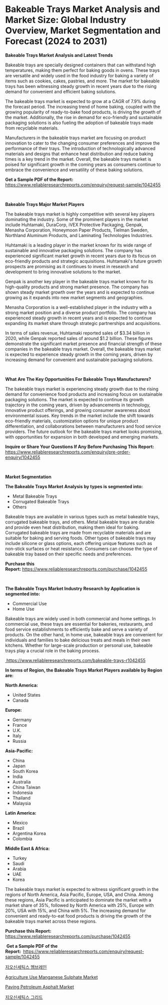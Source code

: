 <p><h1>Bakeable Trays Market Analysis and Market Size: Global Industry Overview, Market Segmentation and Forecast (2024 to 2031)</h1></p><p><strong>Bakeable Trays Market Analysis and Latest Trends</strong></p>
<p><p>Bakeable trays are specially designed containers that can withstand high temperatures, making them perfect for baking goods in ovens. These trays are versatile and widely used in the food industry for baking a variety of items such as cookies, cakes, pastries, and more. The market for bakeable trays has been witnessing steady growth in recent years due to the rising demand for convenient and efficient baking solutions.</p><p>The bakeable trays market is expected to grow at a CAGR of 7.9% during the forecast period. The increasing trend of home baking, coupled with the growing popularity of ready-to-bake food products, is driving the growth of the market. Additionally, the rise in demand for eco-friendly and sustainable packaging solutions is also fueling the adoption of bakeable trays made from recyclable materials.</p><p>Manufacturers in the bakeable trays market are focusing on product innovation to cater to the changing consumer preferences and improve the performance of their trays. The introduction of technologically advanced materials and designs that enhance heat distribution and reduce baking times is a key trend in the market. Overall, the bakeable trays market is poised for significant growth in the coming years as consumers continue to embrace the convenience and versatility of these baking solutions.</p></p>
<p><strong>Get a Sample PDF of the Report:&nbsp;</strong> <a href="https://www.reliableresearchreports.com/enquiry/request-sample/1042455">https://www.reliableresearchreports.com/enquiry/request-sample/1042455</a></p>
<p>&nbsp;</p>
<p><strong>Bakeable Trays Major Market Players</strong></p>
<p><p>The bakeable trays market is highly competitive with several key players dominating the industry. Some of the prominent players in the market include Huhtamaki, DuraCorp, iVEX Protective Packaging, Genpak, Menasha Corporation, Honeymoon Paper Products, Tielman Sweden, Northland Aluminum Products, and Laminating Technologies Industries.</p><p>Huhtamaki is a leading player in the market known for its wide range of sustainable and innovative packaging solutions. The company has experienced significant market growth in recent years due to its focus on eco-friendly products and strategic acquisitions. Huhtamaki's future growth prospects are promising as it continues to invest in research and development to bring innovative solutions to the market.</p><p>Genpak is another key player in the bakeable trays market known for its high-quality products and strong market presence. The company has shown steady market growth over the years and is expected to continue growing as it expands into new market segments and geographies.</p><p>Menasha Corporation is a well-established player in the industry with a strong market position and a diverse product portfolio. The company has experienced steady growth in recent years and is expected to continue expanding its market share through strategic partnerships and acquisitions.</p><p>In terms of sales revenue, Huhtamaki reported sales of $3.34 billion in 2020, while Genpak reported sales of around $1.2 billion. These figures demonstrate the significant market presence and financial strength of these companies in the bakeable trays market. Overall, the bakeable trays market is expected to experience steady growth in the coming years, driven by increasing demand for convenient and sustainable packaging solutions.</p></p>
<p>&nbsp;</p>
<p><strong>What Are The Key Opportunities For Bakeable Trays Manufacturers?</strong></p>
<p><p>The bakeable trays market is experiencing steady growth due to the rising demand for convenience food products and increasing focus on sustainable packaging solutions. The market is expected to continue its growth trajectory in the coming years, driven by advancements in technology, innovative product offerings, and growing consumer awareness about environmental issues. Key trends in the market include the shift towards eco-friendly materials, customization options for unique product differentiation, and collaborations between manufacturers and food service providers. The future outlook for the bakeable trays market looks promising, with opportunities for expansion in both developed and emerging markets.</p></p>
<p><strong>Inquire or Share Your Questions If Any Before Purchasing This Report:</strong> <a href="https://www.reliableresearchreports.com/enquiry/pre-order-enquiry/1042455">https://www.reliableresearchreports.com/enquiry/pre-order-enquiry/1042455</a></p>
<p>&nbsp;</p>
<p><strong>Market Segmentation</strong></p>
<p><strong>The Bakeable Trays Market Analysis by types is segmented into:</strong></p>
<p><ul><li>Metal Bakeable Trays</li><li>Corrugated Bakeable Trays</li><li>Others</li></ul></p>
<p><p>Bakeable trays are available in various types such as metal bakeable trays, corrugated bakeable trays, and others. Metal bakeable trays are durable and provide even heat distribution, making them ideal for baking. Corrugated bakeable trays are made from recyclable materials and are suitable for baking and serving foods. Other types of bakeable trays may include silicone or glass options, each offering unique features such as non-stick surfaces or heat resistance. Consumers can choose the type of bakeable tray based on their specific needs and preferences.</p></p>
<p><strong>Purchase this Report:&nbsp;</strong><a href="https://www.reliableresearchreports.com/purchase/1042455">https://www.reliableresearchreports.com/purchase/1042455</a></p>
<p>&nbsp;</p>
<p><strong>The Bakeable Trays Market Industry Research by Application is segmented into:</strong></p>
<p><ul><li>Commercial Use</li><li>Home Use</li></ul></p>
<p><p>Bakeable trays are widely used in both commercial and home settings. In commercial use, these trays are essential for bakeries, restaurants, and food service establishments to efficiently bake and serve a variety of products. On the other hand, in home use, bakeable trays are convenient for individuals and families to bake delicious treats and meals in their own kitchens. Whether for large-scale production or personal use, bakeable trays play a crucial role in the baking process.</p></p>
<p><a href="https://www.reliableresearchreports.com/bakeable-trays-r1042455">&nbsp;https://www.reliableresearchreports.com/bakeable-trays-r1042455</a></p>
<p><strong>In terms of Region, the Bakeable Trays Market Players available by Region are:</strong></p>
<p>
    <p> <strong> North America: </strong>
        <ul>
            <li>United States</li>
            <li>Canada</li>
        </ul>
        </p> 
    <p> <strong> Europe: </strong>
        <ul>
            <li>Germany</li>
            <li>France</li>
            <li>U.K.</li>
            <li>Italy</li>
            <li>Russia</li>
        </ul>
        </p> 
    <p> <strong> Asia-Pacific: </strong>
        <ul>
            <li>China</li>
            <li>Japan</li>
            <li>South Korea</li>
            <li>India</li>
            <li>Australia</li>
            <li>China Taiwan</li>
            <li>Indonesia</li>
            <li>Thailand</li>
            <li>Malaysia</li>
        </ul>
        </p> 
    <p> <strong> Latin America: </strong>
        <ul>
            <li>Mexico</li>
            <li>Brazil</li>
            <li>Argentina Korea</li>
            <li>Colombia</li>
        </ul>
        </p> 
    <p> <strong> Middle East & Africa: </strong>
        <ul>
            <li>Turkey</li>
            <li>Saudi</li>
            <li>Arabia</li>
            <li>UAE</li>
            <li>Korea</li>
        </ul>
    </p>
    </p>
<p><p>The bakeable trays market is expected to witness significant growth in the regions of North America, Asia Pacific, Europe, USA, and China. Among these regions, Asia Pacific is anticipated to dominate the market with a market share of 35%, followed by North America with 25%, Europe with 20%, USA with 15%, and China with 5%. The increasing demand for convenient and ready-to-eat food products is driving the growth of the bakeable trays market across these regions.</p></p>
<p><strong>Purchase this Report: </strong><a href="https://www.reliableresearchreports.com/purchase/1042455">https://www.reliableresearchreports.com/purchase/1042455</a></p>
<p>&nbsp;<strong>Get a Sample PDF of the Report:&nbsp;&nbsp;</strong><a href="https://www.reliableresearchreports.com/enquiry/request-sample/1042455">https://www.reliableresearchreports.com/enquiry/request-sample/1042455</a></p>
<p><strong></strong></p>
<p><p><a href="https://github.com/tukangkrupk/Market-Research-Report-List-1/blob/main/2384381146948.md">지오신세틱스 멤브레인</a></p><p><a href="https://github.com/marlinacrngin/Market-Research-Report-List-1/blob/main/agriculture-use-manganese-sulphate-market.md">Agriculture Use Manganese Sulphate Market</a></p><p><a href="https://github.com/KeeganBarrows2023/Market-Research-Report-List-1/blob/main/paving-petroleum-asphalt-market.md">Paving Petroleum Asphalt Market</a></p><p><a href="https://github.com/sarassiksa/Market-Research-Report-List-1/blob/main/2138821146949.md">지오신세틱스 그리드</a></p></p>